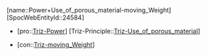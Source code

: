 ﻿---
type: TrizContradiction
aliases:
- Power+Use_of_porous_material-moving_Weight
license: CC BY-SA 4.0
copyright: https://github.com/SpocWeb
IsDeleted: false
IsReadOnly: false
Confidential: public
tags: 
- Triz/Contradiction
---
[name::Power+Use_of_porous_material-moving_Weight]
[SpocWebEntityId::24584]
+ [pro::[Triz-Power](tech/Triz/Parameter/Triz-Power.md)]
[Triz-Principle::[Triz-Use_of_porous_material](tech/Triz/Principle/Triz-Use_of_porous_material.md)]
- [con::[Triz-moving_Weight](tech/Triz/Parameter/Triz-moving_Weight.md)]

